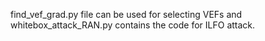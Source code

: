 find_vef_grad.py file can be used for selecting VEFs and whitebox_attack_RAN.py contains the code for ILFO attack.
